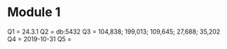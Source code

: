 # Module 1

Q1 = 24.3.1
Q2 = db:5432
Q3 = 104,838; 199,013; 109,645; 27,688; 35,202
Q4 = 2019-10-31
Q5 = 